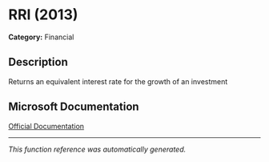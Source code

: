 # RRI (2013)

**Category:** Financial

## Description
Returns an equivalent interest rate for the growth of an investment

## Microsoft Documentation
[Official Documentation](https://support.microsoft.com//en-us/office/rri-function-6f5822d8-7ef1-4233-944c-79e8172930f4)

---
*This function reference was automatically generated.*
